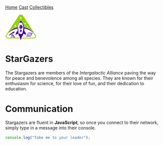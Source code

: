 [Home](README.md) [Cast](Cast.md) [Collectibles](Collectibles.md)





<img src="images/logo_stargazers_bug.svg" alt="StarGazers Logo" style="width:100px;">

# StarGazers

The Stargazers are members of the _Intergalactic Alliance_ paving the way for peace and benevolence among all species. They are known for their enthusiasm for science, for their love of fun, and their dedication to education.

# Communication

Stargazers are fluent in **JavaScript**, so once you connect to their network, simply type in a message into their console.

```js
console.log("Take me to your leader");
```

